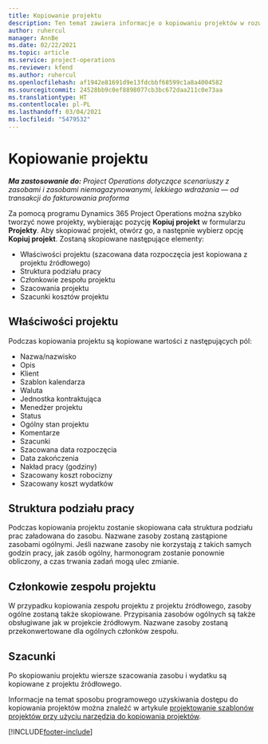 ```yaml
---
title: Kopiowanie projektu
description: Ten temat zawiera informacje o kopiowaniu projektów w rozwiązaniu Dynamics 365 Project Operations.
author: ruhercul
manager: AnnBe
ms.date: 02/22/2021
ms.topic: article
ms.service: project-operations
ms.reviewer: kfend
ms.author: ruhercul
ms.openlocfilehash: af1942e81691d9e13fdcbbf68599c1a8a4004582
ms.sourcegitcommit: 24528bb9c0ef8898077cb3bc672daa211c0e73aa
ms.translationtype: HT
ms.contentlocale: pl-PL
ms.lasthandoff: 03/04/2021
ms.locfileid: "5479532"
---
```

# <a name="copy-a-project"></a>Kopiowanie projektu

_**Ma zastosowanie do:** Project Operations dotyczące scenariuszy z zasobami i zasobami niemagazynowanymi, lekkiego wdrażania — od transakcji do fakturowania proforma_

Za pomocą programu Dynamics 365 Project Operations można szybko tworzyć nowe projekty, wybierając pozycję **Kopiuj projekt** w formularzu **Projekty**. Aby skopiować projekt, otwórz go, a następnie wybierz opcję **Kopiuj projekt**. Zostaną skopiowane następujące elementy:

- Właściwości projektu (szacowana data rozpoczęcia jest kopiowana z projektu źródłowego)
- Struktura podziału pracy
- Członkowie zespołu projektu
- Szacowania projektu
- Szacunki kosztów projektu

## <a name="project-properties"></a>Właściwości projektu

Podczas kopiowania projektu są kopiowane wartości z następujących pól:

- Nazwa/nazwisko
- Opis
- Klient
- Szablon kalendarza
- Waluta
- Jednostka kontraktująca
- Menedżer projektu
- Status
- Ogólny stan projektu
- Komentarze
- Szacunki
- Szacowana data rozpoczęcia
- Data zakończenia
- Nakład pracy (godziny)
- Szacowany koszt robocizny
- Szacowany koszt wydatków

## <a name="work-breakdown-structure"></a>Struktura podziału pracy

Podczas kopiowania projektu zostanie skopiowana cała struktura podziału prac załadowana do zasobu. Nazwane zasoby zostaną zastąpione zasobami ogólnymi. Jeśli nazwane zasoby nie korzystają z takich samych godzin pracy, jak zasób ogólny, harmonogram zostanie ponownie obliczony, a czas trwania zadań mogą ulec zmianie.

## <a name="project-team-members"></a>Członkowie zespołu projektu

W przypadku kopiowania zespołu projektu z projektu źródłowego, zasoby ogólne zostaną także skopiowane. Przypisania zasobów ogólnych są także obsługiwane jak w projekcie źródłowym. Nazwane zasoby zostaną przekonwertowane dla ogólnych członków zespołu.

## <a name="estimates"></a>Szacunki

Po skopiowaniu projektu wiersze szacowania zasobu i wydatku są kopiowane z projektu źródłowego. 

Informacje na temat sposobu programowego uzyskiwania dostępu do kopiowania projektów można znaleźć w artykule [projektowanie szablonów projektów przy użyciu narzędzia do kopiowania projektów](dev-copy-project.md).


[!INCLUDE[footer-include](../includes/footer-banner.md)]
